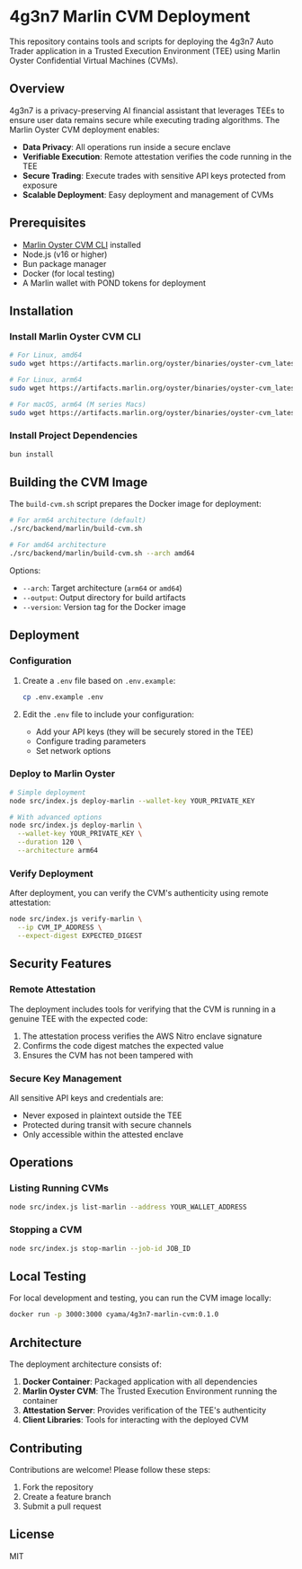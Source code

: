 # 4g3n7 Marlin CVM Deployment

This repository contains tools and scripts for deploying the 4g3n7 Auto Trader application in a Trusted Execution Environment (TEE) using Marlin Oyster Confidential Virtual Machines (CVMs).

## Overview

4g3n7 is a privacy-preserving AI financial assistant that leverages TEEs to ensure user data remains secure while executing trading algorithms. The Marlin Oyster CVM deployment enables:

- **Data Privacy**: All operations run inside a secure enclave
- **Verifiable Execution**: Remote attestation verifies the code running in the TEE
- **Secure Trading**: Execute trades with sensitive API keys protected from exposure
- **Scalable Deployment**: Easy deployment and management of CVMs

## Prerequisites

- [Marlin Oyster CVM CLI](https://docs.marlin.org/oyster/) installed
- Node.js (v16 or higher)
- Bun package manager
- Docker (for local testing)
- A Marlin wallet with POND tokens for deployment

## Installation

### Install Marlin Oyster CVM CLI

```bash
# For Linux, amd64
sudo wget https://artifacts.marlin.org/oyster/binaries/oyster-cvm_latest_linux_amd64 -O /usr/local/bin/oyster-cvm && sudo chmod +x /usr/local/bin/oyster-cvm

# For Linux, arm64
sudo wget https://artifacts.marlin.org/oyster/binaries/oyster-cvm_latest_linux_arm64 -O /usr/local/bin/oyster-cvm && sudo chmod +x /usr/local/bin/oyster-cvm

# For macOS, arm64 (M series Macs)
sudo wget https://artifacts.marlin.org/oyster/binaries/oyster-cvm_latest_darwin_arm64 -O /usr/local/bin/oyster-cvm && sudo chmod +x /usr/local/bin/oyster-cvm
```

### Install Project Dependencies

```bash
bun install
```

## Building the CVM Image

The `build-cvm.sh` script prepares the Docker image for deployment:

```bash
# For arm64 architecture (default)
./src/backend/marlin/build-cvm.sh 

# For amd64 architecture
./src/backend/marlin/build-cvm.sh --arch amd64
```

Options:
- `--arch`: Target architecture (`arm64` or `amd64`)
- `--output`: Output directory for build artifacts
- `--version`: Version tag for the Docker image

## Deployment

### Configuration

1. Create a `.env` file based on `.env.example`:
   ```bash
   cp .env.example .env
   ```

2. Edit the `.env` file to include your configuration:
   - Add your API keys (they will be securely stored in the TEE)
   - Configure trading parameters
   - Set network options

### Deploy to Marlin Oyster

```bash
# Simple deployment
node src/index.js deploy-marlin --wallet-key YOUR_PRIVATE_KEY

# With advanced options
node src/index.js deploy-marlin \
  --wallet-key YOUR_PRIVATE_KEY \
  --duration 120 \
  --architecture arm64
```

### Verify Deployment

After deployment, you can verify the CVM's authenticity using remote attestation:

```bash
node src/index.js verify-marlin \
  --ip CVM_IP_ADDRESS \
  --expect-digest EXPECTED_DIGEST
```

## Security Features

### Remote Attestation

The deployment includes tools for verifying that the CVM is running in a genuine TEE with the expected code:

1. The attestation process verifies the AWS Nitro enclave signature
2. Confirms the code digest matches the expected value
3. Ensures the CVM has not been tampered with

### Secure Key Management

All sensitive API keys and credentials are:
- Never exposed in plaintext outside the TEE
- Protected during transit with secure channels
- Only accessible within the attested enclave

## Operations

### Listing Running CVMs

```bash
node src/index.js list-marlin --address YOUR_WALLET_ADDRESS
```

### Stopping a CVM

```bash
node src/index.js stop-marlin --job-id JOB_ID
```

## Local Testing

For local development and testing, you can run the CVM image locally:

```bash
docker run -p 3000:3000 cyama/4g3n7-marlin-cvm:0.1.0
```

## Architecture

The deployment architecture consists of:

1. **Docker Container**: Packaged application with all dependencies
2. **Marlin Oyster CVM**: The Trusted Execution Environment running the container
3. **Attestation Server**: Provides verification of the TEE's authenticity
4. **Client Libraries**: Tools for interacting with the deployed CVM

## Contributing

Contributions are welcome! Please follow these steps:

1. Fork the repository
2. Create a feature branch
3. Submit a pull request

## License

MIT 